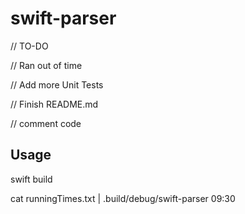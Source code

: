 # swift-parser
// TO-DO

// Ran out of time

// Add more Unit Tests

// Finish README.md

// comment code


## Usage

swift build

cat runningTimes.txt | .build/debug/swift-parser 09:30
